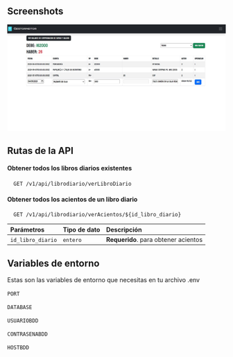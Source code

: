 
## Screenshots

![App Screenshot](https://github.com/brianmunioz/gestor-de-libros-diarios/blob/master/screenshots/SCREENSHOT%201.jpg)


## Rutas de la API

#### Obtener todos los libros diarios existentes

```http
  GET /v1/api/librodiario/verLibroDiario
```



#### Obtener todos los acientos de un libro diario

```http
  GET /v1/api/librodiario/verAcientos/${id_libro_diario}
```

| Parámetros | Tipo de dato     | Descripción                       |
| :-------- | :------- | :-------------------------------- |
| `id_libro_diario`| `entero` | **Requerido**. para obtener acientos  |




## Variables de entorno

Estas son las variables de entorno que necesitas en tu archivo .env

`PORT`

`DATABASE`

`USUARIOBDD`

`CONTRASENABDD`

`HOSTBDD`




